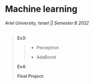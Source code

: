 # Machine learning
###### Ariel University, Israel || Semester B 2022

> **Ex3:**
> 
>> * Perceptron
>> 
>> * AdaBoost
>> 
> **Ex4:**
> 
> **Final Project:**


